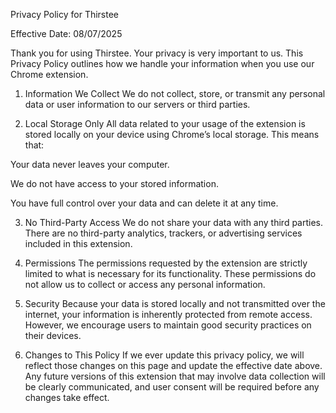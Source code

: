 Privacy Policy for Thirstee

Effective Date: 08/07/2025

Thank you for using Thirstee. Your privacy is very important to us. This Privacy Policy outlines how we handle your information when you use our Chrome extension.

1. Information We Collect
We do not collect, store, or transmit any personal data or user information to our servers or third parties.

2. Local Storage Only
All data related to your usage of the extension is stored locally on your device using Chrome’s local storage. This means that:

Your data never leaves your computer.

We do not have access to your stored information.

You have full control over your data and can delete it at any time.

3. No Third-Party Access
We do not share your data with any third parties. There are no third-party analytics, trackers, or advertising services included in this extension.

4. Permissions
The permissions requested by the extension are strictly limited to what is necessary for its functionality. These permissions do not allow us to collect or access any personal information.

5. Security
Because your data is stored locally and not transmitted over the internet, your information is inherently protected from remote access. However, we encourage users to maintain good security practices on their devices.

6. Changes to This Policy
If we ever update this privacy policy, we will reflect those changes on this page and update the effective date above. Any future versions of this extension that may involve data collection will be clearly communicated, and user consent will be required before any changes take effect.
